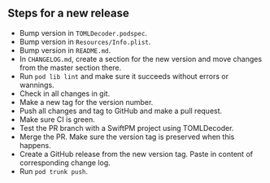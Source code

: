 ## Steps for a new release
- Bump version in `TOMLDecoder.podspec`.
- Bump version in `Resources/Info.plist`.
- Bump version in `README.md`.
- In `CHANGELOG.md`, create a section for the new version and move changes from
  the master section there.
- Run `pod lib lint` and make sure it succeeds without errors or wannings.
- Check in all changes in git.
- Make a new tag for the version number.
- Push all changes and tag to GitHub and make a pull request.
- Make sure CI is green.
- Test the PR branch with a SwiftPM project using TOMLDecoder.
- Merge the PR. Make sure the version tag is preserved when this happens.
- Create a GitHub release from the new version tag. Paste in content of
  corresponding change log.
- Run `pod trunk push`.
